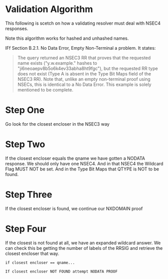 <!-- Ben hier een beetje aan het hacken, maar dit moet wel ergens beschreven worden -->

# Validation Algorithm

This following is scetch on how a validating resolver must deal with NSEC4 
responses.

Note this algorithm works for hashed and unhashed names.

IFf [](#RFC5155) Section B.2.1.  No Data Error, Empty Non-Terminal a problem. It states:

> The query returned an NSEC3 RR that proves that the requested name
> exists ("y.w.example." hashes to "ji6neoaepv8b5o6k4ev33abha8ht9fgc"),
> but the requested RR type does not exist (Type A is absent in the
> Type Bit Maps field of the NSEC3 RR).  Note that, unlike an empty
> non-terminal proof using NSECs, this is identical to a No Data Error.
> This example is solely mentioned to be complete.

# Step One

Go look for the closest encloser in the NSEC3 way

# Step Two

If the closest encloser equals the qname we have gotten a NODATA response. We should
only have one NSEC4. And in that NSEC4 the Wildcard Flag MUST NOT be set. And in the
Type Bit Maps that QTYPE is NOT to be found.

# Step Three

If the closest encloser is found, we continue our NXDOMAIN proof

# Step Four

If the closest is not found at all, we have an expanded wildcard answer.
We can check this be getting the number of labels of the RRSIG and
retrieve the closest encloser that way.

    if closest encloser == qname...

    If closest encloser NOT FOUND attempt NODATA PROOF
